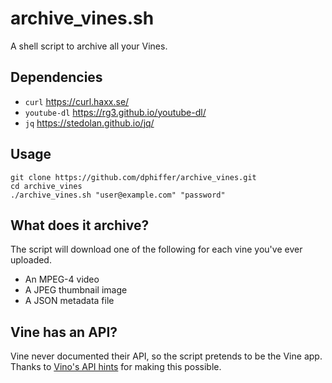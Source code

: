 # archive_vines.sh

A shell script to archive all your Vines.

## Dependencies

* `curl` https://curl.haxx.se/
* `youtube-dl` https://rg3.github.io/youtube-dl/
* `jq` https://stedolan.github.io/jq/

## Usage

```
git clone https://github.com/dphiffer/archive_vines.git
cd archive_vines
./archive_vines.sh "user@example.com" "password"
```

## What does it archive?

The script will download one of the following for each vine you've ever uploaded.

* An MPEG-4 video
* A JPEG thumbnail image
* A JSON metadata file

## Vine has an API?

Vine never documented their API, so the script pretends to be the Vine app. Thanks to [Vino's API hints](https://github.com/starlock/vino/wiki/API-Reference) for making this possible.
